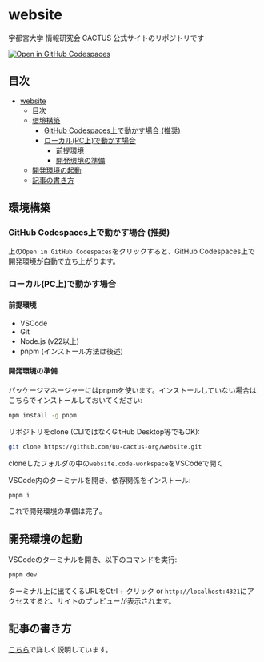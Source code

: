 # website
宇都宮大学 情報研究会 CACTUS 公式サイトのリポジトリです  

[![Open in GitHub Codespaces](https://github.com/codespaces/badge.svg)](https://github.com/codespaces/new?hide_repo_select=true&ref=main&repo=936385377&skip_quickstart=true)

## 目次
- [website](#website)
  - [目次](#目次)
  - [環境構築](#環境構築)
    - [GitHub Codespaces上で動かす場合 (推奨)](#github-codespaces上で動かす場合-推奨)
    - [ローカル(PC上)で動かす場合](#ローカルpc上で動かす場合)
      - [前提環境](#前提環境)
      - [開発環境の準備](#開発環境の準備)
  - [開発環境の起動](#開発環境の起動)
  - [記事の書き方](#記事の書き方)

## 環境構築
### GitHub Codespaces上で動かす場合 (推奨)
上の`Open in GitHub Codespaces`をクリックすると、GitHub Codespaces上で開発環境が自動で立ち上がります。

### ローカル(PC上)で動かす場合
#### 前提環境
- VSCode
- Git
- Node.js (v22以上)
- pnpm (インストール方法は後述)

#### 開発環境の準備
パッケージマネージャーにはpnpmを使います。インストールしていない場合はこちらでインストールしておいてください:  
```sh
npm install -g pnpm
```

リポジトリをclone (CLIではなくGitHub Desktop等でもOK):  
```sh
git clone https://github.com/uu-cactus-org/website.git
```

cloneしたフォルダの中の`website.code-workspace`をVSCodeで開く  
  
VSCode内のターミナルを開き、依存関係をインストール:  
```sh
pnpm i
```

これで開発環境の準備は完了。　　

## 開発環境の起動
VSCodeのターミナルを開き、以下のコマンドを実行:  
```sh
pnpm dev
```

ターミナル上に出てくるURLをCtrl + クリック or `http://localhost:4321`にアクセスすると、サイトのプレビューが表示されます。

## 記事の書き方
[こちら](./docs/how-to-write.md)で詳しく説明しています。